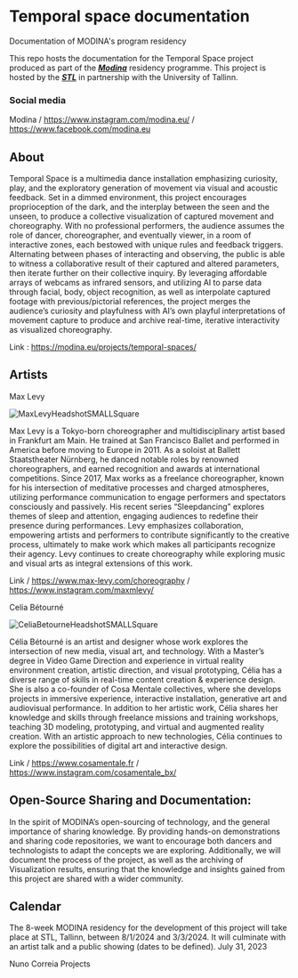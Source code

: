 # Temporal space documentation
Documentation of MODINA's program residency

This repo hosts the documentation for the Temporal Space project produced as part of the ***[Modina](https://modina.eu/about/)*** residency programme. This project is hosted by the ***[STL](https://www.stl.ee/)*** in partnership with the University of Tallinn.

### Social media
Modina     / <https://www.instagram.com/modina.eu/>
           / <https://www.facebook.com/modina.eu>

## About
Temporal Space is a multimedia dance installation emphasizing curiosity, play, and the exploratory generation of movement via visual and acoustic feedback. Set in a dimmed environment, this project encourages proprioception of the dark, and the interplay between the seen and the unseen, to produce a collective visualization of captured movement and choreography. With no professional performers, the audience assumes the role of dancer, choreographer, and eventually viewer, in a room of interactive zones, each bestowed with unique rules and feedback triggers. Alternating between phases of interacting and observing, the public is able to witness a collaborative result of their captured and altered parameters, then iterate further on their collective inquiry. By leveraging affordable arrays of webcams as infrared sensors, and utilizing AI to parse data through facial, body, object recognition, as well as interpolate captured footage with previous/pictorial references, the project merges the audience’s curiosity and playfulness with AI’s own playful interpretations of movement capture to produce and archive real-time, iterative interactivity as visualized choreography. 

Link : <https://modina.eu/projects/temporal-spaces/> 

## Artists
Max Levy

![MaxLevyHeadshotSMALLSquare](https://github.com/Cosamentale/TemporalSpace_Documentation/assets/83541800/d5f39492-e0dc-4738-bd4a-76dc2620555c)

Max Levy is a Tokyo-born choreographer and multidisciplinary artist based in Frankfurt am Main. He trained at San Francisco Ballet and performed in America before moving to Europe in 2011. As a soloist at Ballett Staatstheater Nürnberg, he danced notable roles by renowned choreographers, and earned recognition and awards at international competitions. Since 2017, Max works as a freelance choreographer, known for his intersection of meditative processes and charged atmospheres, utilizing performance communication to engage performers and spectators consciously and passively. His recent series “Sleepdancing” explores themes of sleep and attention, engaging audiences to redefine their presence during performances. Levy emphasizes collaboration, empowering artists and performers to contribute significantly to the creative process, ultimately to make work which makes all participants recognize their agency. Levy continues to create choreography while exploring music and visual arts as integral extensions of this work.

Link / <https://www.max-levy.com/choreography> 
/ <https://www.instagram.com/maxmlevy/>

Celia Bétourné

![CeliaBetourneHeadshotSMALLSquare](https://github.com/Cosamentale/TemporalSpace_Documentation/assets/83541800/4e6260cd-2e75-47c5-9886-9a83704d56c2)

Célia Bétourné is an artist and designer whose work explores the intersection of new media, visual art, and technology. With a Master’s degree in Video Game Direction and experience in virtual reality environment creation, artistic direction, and visual prototyping, Célia has a diverse range of skills in real-time content creation & experience design. She is also a co-founder of Cosa Mentale collectives, where she develops projects in immersive experience, interactive installation, generative art and audiovisual performance. In addition to her artistic work, Célia shares her knowledge and skills through freelance missions and training workshops, teaching 3D modeling, prototyping, and virtual and augmented reality creation. With an artistic approach to new technologies, Célia continues to explore the possibilities of digital art and interactive design.

Link / <https://www.cosamentale.fr>
 / <https://www.instagram.com/cosamentale_bx/>

## Open-Source Sharing and Documentation:

In the spirit of MODINA’s open-sourcing of technology, and the general importance of sharing knowledge. By providing hands-on demonstrations and sharing code repositories, we want to encourage both dancers and technologists to adapt the concepts we are exploring. Additionally, we will document the process of the project, as well as the archiving of Visualization results, ensuring that the knowledge and insights gained from this project are shared with a wider community.

## Calendar

The 8-week MODINA residency for the development of this project will take place at STL, Tallinn, between 8/1/2024 and 3/3/2024. It will culminate with an artist talk and a public showing (dates to be defined).
July 31, 2023

Nuno Correia
Projects


